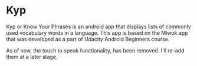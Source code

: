 # Kyp 
Kyp or Know Your Phrases is an android app that displays lists of commonly used vocabulary words in a language. 
This app is based on the Miwok app that was developed as a part of Udacity Android Beginners course.

As of now, the touch to speak functionality, has been removed. I'll re-add them at a later stage.

